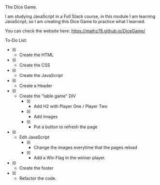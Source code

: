 The Dice Game.


I am studying JavaScript in a Full Stack course, in this module I am learning JavaScript, so I am creating this Dice Game to practice what I learned.

You can check the website here: https://mathz78.github.io/DiceGame/

To-Do List:

* [X] - Create the HTML
* [X] - Create the CSS
* [X] - Create the JavaScript
* [X] - Create a Header
* [X] - Create the "table game" DIV
    * [X] - Add H2 with Player One / Player Two
    * [X] - Add Images
    * [X] - Put a button to refresh the page
* [X] - Edit JavaScript
    * [X] - Change the images everytime that the pages reload
    * [X] - Add a Win Flag in the winner player.
* [X] - Create the footer
* [X] - Refactor the code.
